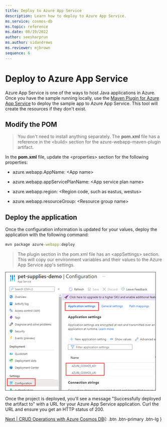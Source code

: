 ```yaml
---
title: Deploy to Azure App Service
description: Learn how to deploy to Azure App Service.
ms.service: cosmos-db
ms.topic: reference
ms.date: 08/19/2022
author: seesharprun
ms.author: sidandrews
ms.reviewer: mjbrown
sequence: 6
---
```


# Deploy to Azure App Service

Azure App Service is one of the ways to host Java applications in Azure. Once you have the sample running locally, use the [Maven Plugin for Azure App Service](https://github.com/microsoft/azure-maven-plugins/blob/develop/azure-webapp-maven-plugin/) to deploy the sample app to Azure App Service. This tool will create the resources if they don't exist.

## Modify the POM

> You don't need to install anything separately. The **pom.xml** file has a reference in the \<build> section for the azure-webapp-maven-plugin artifact.

In the **pom.xml** file, update the \<properties> section for the following properties:

- azure.webapp.AppName: \<App name>

- azure.webapp.appServicePlanName: \<App service plan name>

- azure.webapp.region: \<Region code, such as eastus, westus>

- azure.webapp.resourceGroup: \<Resource group name>

## Deploy the application

Once the configuration information is updated for your values, deploy the application with the following command:

```cmd
mvn package azure-webapp:deploy
```

> The plugin section in the pom.xml file has an \<appSettings> section. This will copy our environment variables and their values to the Azure App Service app's settings.

![Screenshot showing the App Service Configuration page.](media/deploy-to-azure-app-service/app-service-configuration.png)

Once the project is deployed, you'll see a message "Successfully deployed the artifact to" with a URL for your Azure App Service application. Curl the URL and ensure you get an HTTP status of 200.

[Next &#124; CRUD Operations with Azure Cosmos DB](crud-operations-with-cosmos-db.md){: .btn .btn-primary .btn-lg }
